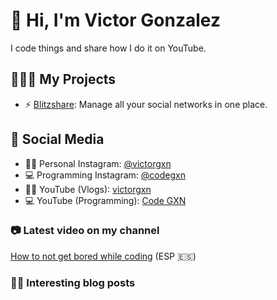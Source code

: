 # 👋 Hi, I'm Victor Gonzalez  
I code things and share how I do it on YouTube.

## 👷🏻‍♂️ My Projects  
- ⚡ [Blitzshare](https://www.blitz-share.com/): Manage all your social networks in one place.

## 📢 Social Media  
- 🧑🏻 Personal Instagram: [@victorgxn](https://www.instagram.com/victorgxn)  
- 💻 Programming Instagram: [@codegxn](https://www.instagram.com/code.gxn)  
- 🧑🏻 YouTube (Vlogs): [victorgxn](https://www.youtube.com/@victorgxn)  
- 💻 YouTube (Programming): [Code GXN](https://www.youtube.com/@codegxn)

### 📷 Latest video on my channel  
[How to not get bored while coding](https://youtu.be/I23DFEl_RZo) (ESP 🇪🇸)

### ✍🏼 Interesting blog posts  
